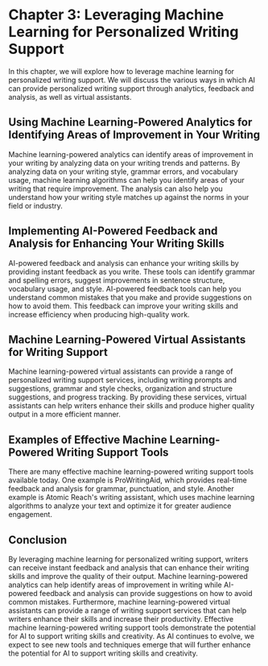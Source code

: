 Chapter 3: Leveraging Machine Learning for Personalized Writing Support
=======================================================================

In this chapter, we will explore how to leverage machine learning for personalized writing support. We will discuss the various ways in which AI can provide personalized writing support through analytics, feedback and analysis, as well as virtual assistants.

Using Machine Learning-Powered Analytics for Identifying Areas of Improvement in Your Writing
---------------------------------------------------------------------------------------------

Machine learning-powered analytics can identify areas of improvement in your writing by analyzing data on your writing trends and patterns. By analyzing data on your writing style, grammar errors, and vocabulary usage, machine learning algorithms can help you identify areas of your writing that require improvement. The analysis can also help you understand how your writing style matches up against the norms in your field or industry.

Implementing AI-Powered Feedback and Analysis for Enhancing Your Writing Skills
-------------------------------------------------------------------------------

AI-powered feedback and analysis can enhance your writing skills by providing instant feedback as you write. These tools can identify grammar and spelling errors, suggest improvements in sentence structure, vocabulary usage, and style. AI-powered feedback tools can help you understand common mistakes that you make and provide suggestions on how to avoid them. This feedback can improve your writing skills and increase efficiency when producing high-quality work.

Machine Learning-Powered Virtual Assistants for Writing Support
---------------------------------------------------------------

Machine learning-powered virtual assistants can provide a range of personalized writing support services, including writing prompts and suggestions, grammar and style checks, organization and structure suggestions, and progress tracking. By providing these services, virtual assistants can help writers enhance their skills and produce higher quality output in a more efficient manner.

Examples of Effective Machine Learning-Powered Writing Support Tools
--------------------------------------------------------------------

There are many effective machine learning-powered writing support tools available today. One example is ProWritingAid, which provides real-time feedback and analysis for grammar, punctuation, and style. Another example is Atomic Reach's writing assistant, which uses machine learning algorithms to analyze your text and optimize it for greater audience engagement.

Conclusion
----------

By leveraging machine learning for personalized writing support, writers can receive instant feedback and analysis that can enhance their writing skills and improve the quality of their output. Machine learning-powered analytics can help identify areas of improvement in writing while AI-powered feedback and analysis can provide suggestions on how to avoid common mistakes. Furthermore, machine learning-powered virtual assistants can provide a range of writing support services that can help writers enhance their skills and increase their productivity. Effective machine learning-powered writing support tools demonstrate the potential for AI to support writing skills and creativity. As AI continues to evolve, we expect to see new tools and techniques emerge that will further enhance the potential for AI to support writing skills and creativity.
